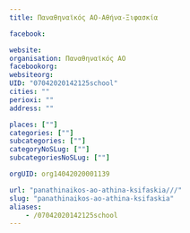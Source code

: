 ```yaml
---
title: Παναθηναϊκός ΑΟ-Αθήνα-Ξιφασκία

facebook:

website:
organisation: Παναθηναϊκός ΑΟ
facebookorg:
websiteorg:
UID: "07042020142125school"
cities: ""
perioxi: ""
address: ""

places: [""]
categories: [""]
subcategories: [""]
categoryNoSLug: [""]
subcategoriesNoSLug: [""]

orgUID: org14042020001139

url: "panathinaikos-ao-athina-ksifaskia///"
slug: "panathinaikos-ao-athina-ksifaskia"
aliases:
    - /07042020142125school
---
```





